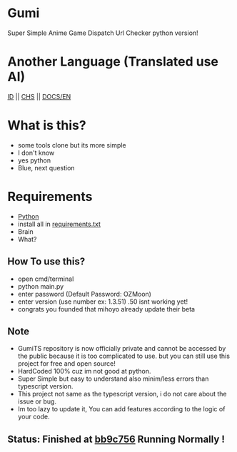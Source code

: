 # Gumi

Super Simple Anime Game Dispatch Url Checker python version!

# Another Language (Translated use AI)
[ID](https://github.com/Megawangi/Gumi/blob/main/README_id-ID.md) || [CHS](https://github.com/Megawangi/Gumi/blob/main/README_zh-CN.md) ||
[DOCS/EN](https://github.com/Megawangi/Gumi/blob/main/Docs/en-us/index.html)

# What is this?

- some tools clone but its more simple 
- I don't know 
- yes python
- Blue, next question

# Requirements

- [Python](https://www.python.org/downloads/)
- install all in [requirements.txt](https://github.com/Megawangi/Gumi/blob/main/requirements.txt)
- Brain
- What?

## How To use this?

- open cmd/terminal 
- python main.py 
- enter password (Default Password: OZMoon)
- enter version (use number ex: 1.3.51) .50 isnt working yet!
- congrats you founded that mihoyo already update their beta

## Note

- GumiTS repository is now officially private and cannot be accessed by the public because it is too complicated to use. but you can still use this project for free and open source!
- HardCoded 100% cuz im not good at python.
- Super Simple but easy to understand also minim/less errors than typescript version.
- This project not same as the typescript version, i do not care about the issue or bug.
- Im too lazy to update it, You can add features according to the logic of your code.


## Status: Finished at [bb9c756](https://github.com/Megawangi/Gumi/commit/bb9c756196ca1f0d9c952f2c9a80b62b0d91660c) Running Normally !
